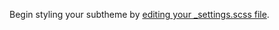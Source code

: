 Begin styling your subtheme by [editing your \_settings.scss file](https://www.drupal.org/docs/8/themes/zurb-foundation-user-guide/zurb-foundation-8x-6x/configuring-with-the-%5Fsettingsscss).